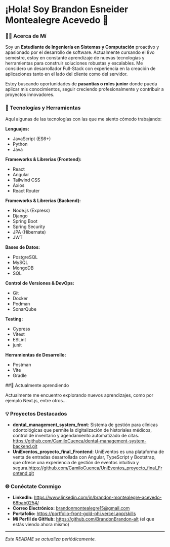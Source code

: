 # ¡Hola! Soy Brandon Esneider Montealegre Acevedo 👋

### 👨‍💻 Acerca de Mí

Soy un **Estudiante de Ingeniería en Sistemas y Computación** proactivo y apasionado por el desarrollo de software. Actualmente cursando el 8vo semestre, estoy en constante aprendizaje de nuevas tecnologías y herramientas para construir soluciones robustas y escalables. Me considero un desarrollador Full-Stack con experiencia en la creación de aplicaciones tanto en el lado del cliente como del servidor.

Estoy buscando oportunidades de **pasantías o roles junior** donde pueda aplicar mis conocimientos, seguir creciendo profesionalmente y contribuir a proyectos innovadores.

### 🚀 Tecnologías y Herramientas

Aquí algunas de las tecnologías con las que me siento cómodo trabajando:

**Lenguajes:**
* JavaScript (ES6+)
* Python
* Java

**Frameworks & Librerías (Frontend):**
* React
* Angular
* Tailwind CSS
* Axios
* React Router

**Frameworks & Librerías (Backend):**
* Node.js (Express)
* Django
* Spring Boot
* Spring Security
* JPA (Hibernate)
* JWT

**Bases de Datos:**
* PostgreSQL
* MySQL
* MongoDB
* SQL

**Control de Versiones & DevOps:**
* Git
* Docker
* Podman
* SonarQube

**Testing:**
* Cypress
* Vitest
* ESLint
* junit

**Herramientas de Desarrollo:**
* Postman
* Vite
* Gradle

  
##🌱 Actualmente aprendiendo

Actualmente me encuentro explorando nuevos aprendizajes, como por ejemplo Next.js, entre otros...

### 💡 Proyectos Destacados

* **dental_management_system_front**: Sistema de gestión para clínicas odontológicas que permite la digitalización de historiales médicos, control de inventario y agendamiento automatizado de citas. https://github.com/CamiloCuenca/dental-management-system-backend.git
* **UniEventos_proyecto_final_Frontend**: UniEventos es una plataforma de venta de entradas desarrollada con Angular, TypeScript y Bootstrap, que ofrece una experiencia de gestión de eventos intuitiva y segura.https://github.com/CamiloCuenca/UniEventos_proyecto_final_Frontend.git

### 🌐 Conéctate Conmigo

* **LinkedIn:** https://www.linkedin.com/in/brandon-montealegre-acevedo-68bab0254/
* **Correo Electrónico:** brandonmontealegre15@gmail.com
* **Portafolio:** https://portfolio-front-gold-phi.vercel.app/skills
* **Mi Perfil de GitHub:** https://github.com/BrandonBrandon-alt (el que estás viendo ahora mismo)

---
*Este README se actualiza periódicamente.*
